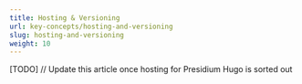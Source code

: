 ```yaml
---
title: Hosting & Versioning
url: key-concepts/hosting-and-versioning
slug: hosting-and-versioning
weight: 10
---
```


[TODO] // Update this article once hosting for Presidium Hugo is sorted out
